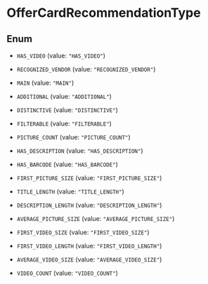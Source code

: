 

# OfferCardRecommendationType

## Enum


* `HAS_VIDEO` (value: `"HAS_VIDEO"`)

* `RECOGNIZED_VENDOR` (value: `"RECOGNIZED_VENDOR"`)

* `MAIN` (value: `"MAIN"`)

* `ADDITIONAL` (value: `"ADDITIONAL"`)

* `DISTINCTIVE` (value: `"DISTINCTIVE"`)

* `FILTERABLE` (value: `"FILTERABLE"`)

* `PICTURE_COUNT` (value: `"PICTURE_COUNT"`)

* `HAS_DESCRIPTION` (value: `"HAS_DESCRIPTION"`)

* `HAS_BARCODE` (value: `"HAS_BARCODE"`)

* `FIRST_PICTURE_SIZE` (value: `"FIRST_PICTURE_SIZE"`)

* `TITLE_LENGTH` (value: `"TITLE_LENGTH"`)

* `DESCRIPTION_LENGTH` (value: `"DESCRIPTION_LENGTH"`)

* `AVERAGE_PICTURE_SIZE` (value: `"AVERAGE_PICTURE_SIZE"`)

* `FIRST_VIDEO_SIZE` (value: `"FIRST_VIDEO_SIZE"`)

* `FIRST_VIDEO_LENGTH` (value: `"FIRST_VIDEO_LENGTH"`)

* `AVERAGE_VIDEO_SIZE` (value: `"AVERAGE_VIDEO_SIZE"`)

* `VIDEO_COUNT` (value: `"VIDEO_COUNT"`)



